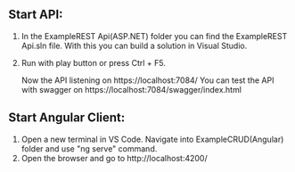 
## Start API:
1. In the ExampleREST Api(ASP.NET) folder you can find the ExampleREST Api.sln file. With this you can build a solution in Visual Studio.
2. Run with play button or press Ctrl + F5.
  
   Now the API listening on https://localhost:7084/
   You can test the API with swagger on https://localhost:7084/swagger/index.html

## Start Angular Client:
1. Open a new terminal in VS Code. Navigate into ExampleCRUD(Angular) folder and use "ng serve" command.
2. Open the browser and go to http://localhost:4200/

